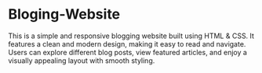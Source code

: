 # Bloging-Website
This is a simple and responsive blogging website built using HTML &amp; CSS. It features a clean and modern design, making it easy to read and navigate. Users can explore different blog posts, view featured articles, and enjoy a visually appealing layout with smooth styling.
